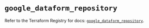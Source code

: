 # `google_dataform_repository`

Refer to the Terraform Registry for docs: [`google_dataform_repository`](https://registry.terraform.io/providers/hashicorp/google-beta/6.7.0/docs/resources/google_dataform_repository).

